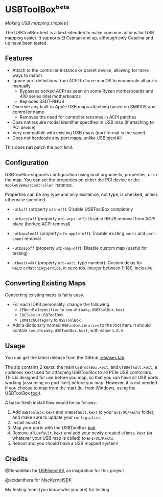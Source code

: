 # USBToolBoxᵇᵉᵗᵃ

*Making USB mapping simple(r)*

The USBToolBox kext is a kext intended to make common actions for USB mapping easier. It supports El Capitan and up, although only Catalina and up have been tested.

## Features

* Attach to the controller instance or parent device, allowing for more ways to match
* Ignore port definitions from ACPI to force macOS to enumerate all ports manually
  * Bypasses borked ACPI as seen on some Ryzen motherboards and 400 series Intel motherboards
  * Replaces SSDT-RHUB
* Override any built-in Apple USB maps attaching based on SMBIOS and controller name
  * Removes the need for controller renames in ACPI patches
* Does not require model identifier specified in USB map (if attaching to PCI device)
* Very compatible with existing USB maps (port format is the same)
* Does not hardcode any port maps, unlike USBInjectAll

This does **not** patch the port limit.

## Configuration

USBToolBox supports configuration using boot arguments, properties, or in the map. You can set the properties on either the PCI device or the `AppleUSBHostController` instance.

Properties can be any type and only existence, not type, is checked, unless otherwise specified.

* `-utboff` (property `utb-off`): Disable USBToolBox completely

* `-utbacpioff` (property `utb-acpi-off`): Disable RHUB removal from ACPI plane (borked ACPI removal)

* `-utbappleoff` (property `utb-apple-off`): Disable existing `ports` and `port-count` removal

* `-utbmapoff` (property `utb-map-off`): Disable custom map (useful for testing)

* `utbwait=XXX` (property `utb-wait`, type number): Custom delay for `waitForMatchingService`, in seconds. Integer between 1-180, inclusive.

## Converting Existing Maps

Converting existing maps is fairly easy.

* For each IOKit personality, change the following:
  * `CFBundleIdentifier` to `com.dhinakg.USBToolBox.kext`
  * `IOClass` to `USBToolBox`
  * `IOMatchCategory` to `USBToolBox`
* Add a dictionary named `OSBundleLibraries` to the root item. It should contain `com.dhinakg.USBToolBox.kext`, with value `1.0.0`.

## Usage

You can get the latest release from the GitHub [releases tab](https://github.com/USBToolBox/kext/releases).

The zip contains 2 kexts: the main `USBToolBox.kext`, and `UTBDefault.kext`, a codeless kext used for attaching USBToolBox to all PCIe USB controllers. This is designed for use before you map, so that you can have all USB ports working (assuming no port limit) before you map. However, it is not needed if you choose to map from the start (ie. from Windows, using the USBToolBox [tool](https://github.com/USBToolBox/tool)).

A basic fresh install flow would be as follows:

1. Add `USBToolBox.kext` and `UTBDefault.kext` to your `EFI/OC/Kexts` folder, and make sure to update your `config.plist`.
2. Install macOS.
3. Map your ports with the USBToolBox [tool](https://github.com/USBToolBox/tool).
4. Remove `UTBDefault.kext` and add your newly created `UTBMap.kext` (or whatever your USB map is called) to `EFI/OC/Kexts`.
5. Reboot and you should have a USB mapped system!

## Credits

@RehabMan for [USBInjectAll](https://github.com/RehabMan/USBInjectAll), an inspiration for this project

@acidanthera for [MacKernelSDK](https://github.com/acidanthera/MacKernelSDK)

My testing team (you know who you are) for testing
